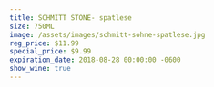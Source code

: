 ```yaml
---
title: SCHMITT STONE- spatlese
size: 750ML
image: /assets/images/schmitt-sohne-spatlese.jpg
reg_price: $11.99
special_price: $9.99
expiration_date: 2018-08-28 00:00:00 -0600
show_wine: true
---
```


